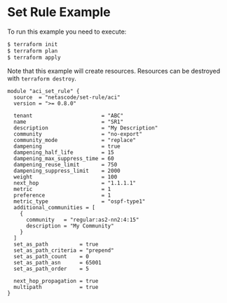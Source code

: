 <!-- BEGIN_TF_DOCS -->
# Set Rule Example

To run this example you need to execute:

```bash
$ terraform init
$ terraform plan
$ terraform apply
```

Note that this example will create resources. Resources can be destroyed with `terraform destroy`.

```hcl
module "aci_set_rule" {
  source  = "netascode/set-rule/aci"
  version = ">= 0.8.0"

  tenant                      = "ABC"
  name                        = "SR1"
  description                 = "My Description"
  community                   = "no-export"
  community_mode              = "replace"
  dampening                   = true
  dampening_half_life         = 15
  dampening_max_suppress_time = 60
  dampening_reuse_limit       = 750
  dampening_suppress_limit    = 2000
  weight                      = 100
  next_hop                    = "1.1.1.1"
  metric                      = 1
  preference                  = 1
  metric_type                 = "ospf-type1"
  additional_communities = [
    {
      community   = "regular:as2-nn2:4:15"
      description = "My Community"
    }
  ]
  set_as_path          = true
  set_as_path_criteria = "prepend"
  set_as_path_count    = 0
  set_as_path_asn      = 65001
  set_as_path_order    = 5

  next_hop_propagation = true
  multipath            = true
}
```
<!-- END_TF_DOCS -->